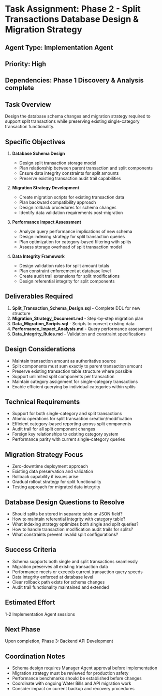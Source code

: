 # Task Assignment: Phase 2 - Split Transactions Database Design & Migration Strategy

## Agent Type: Implementation Agent
## Priority: High  
## Dependencies: Phase 1 Discovery & Analysis complete

## Task Overview
Design the database schema changes and migration strategy required to support split transactions while preserving existing single-category transaction functionality.

## Specific Objectives
1. **Database Schema Design**
   - Design split transaction storage model
   - Plan relationship between parent transaction and split components
   - Ensure data integrity constraints for split amounts
   - Preserve existing transaction audit trail capabilities

2. **Migration Strategy Development**
   - Create migration scripts for existing transaction data
   - Plan backward compatibility approach
   - Design rollback procedures for schema changes
   - Identify data validation requirements post-migration

3. **Performance Impact Assessment**
   - Analyze query performance implications of new schema
   - Design indexing strategy for split transaction queries
   - Plan optimization for category-based filtering with splits
   - Assess storage overhead of split transaction model

4. **Data Integrity Framework**
   - Design validation rules for split amount totals
   - Plan constraint enforcement at database level
   - Create audit trail extensions for split modifications
   - Design referential integrity for split components

## Deliverables Required
1. **Split_Transaction_Schema_Design.sql** - Complete DDL for new structure
2. **Migration_Strategy_Document.md** - Step-by-step migration plan
3. **Data_Migration_Scripts.sql** - Scripts to convert existing data
4. **Performance_Impact_Analysis.md** - Query performance assessment
5. **Data_Integrity_Rules.md** - Validation and constraint specifications

## Design Considerations
- Maintain transaction amount as authoritative source
- Split components must sum exactly to parent transaction amount
- Preserve existing transaction table structure where possible
- Support unlimited split components per transaction
- Maintain category assignment for single-category transactions
- Enable efficient querying by individual categories within splits

## Technical Requirements
- Support for both single-category and split transactions
- Atomic operations for split transaction creation/modification
- Efficient category-based reporting across split components
- Audit trail for all split component changes
- Foreign key relationships to existing category system
- Performance parity with current single-category queries

## Migration Strategy Focus
- Zero-downtime deployment approach
- Existing data preservation and validation
- Rollback capability if issues arise
- Gradual rollout strategy for split functionality
- Testing approach for migrated data integrity

## Database Design Questions to Resolve
- Should splits be stored in separate table or JSON field?
- How to maintain referential integrity with category table?
- What indexing strategy optimizes both single and split queries?
- How to handle transaction modification audit trails for splits?
- What constraints prevent invalid split configurations?

## Success Criteria
- Schema supports both single and split transactions seamlessly
- Migration preserves all existing transaction data
- Performance meets or exceeds current transaction query speeds
- Data integrity enforced at database level
- Clear rollback path exists for schema changes
- Audit trail functionality maintained and extended

## Estimated Effort
1-2 Implementation Agent sessions

## Next Phase
Upon completion, Phase 3: Backend API Development

## Coordination Notes
- Schema design requires Manager Agent approval before implementation
- Migration strategy must be reviewed for production safety
- Performance benchmarks should be established before changes
- Coordinate with ongoing Water Bills and API migration work
- Consider impact on current backup and recovery procedures